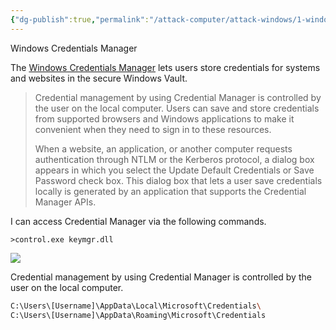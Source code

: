 ```yaml
---
{"dg-publish":true,"permalink":"/attack-computer/attack-windows/1-windows-basic/windows-authentication-system/windows-credentials-manager-local/","noteIcon":"","created":"2025-04-15T14:11:19.617-04:00"}
---
```







Windows Credentials Manager

The [Windows Credentials Manager](https://learn.microsoft.com/en-us/windows-server/security/windows-authentication/credentials-processes-in-windows-authentication#windows-vault-and-credential-manager) lets users store credentials for systems and websites in the secure Windows Vault.
>Credential management by using Credential Manager is controlled by the user on the local computer. Users can save and store credentials from supported browsers and Windows applications to make it convenient when they need to sign in to these resources.
>
>When a website, an application, or another computer requests authentication through NTLM or the Kerberos protocol, a dialog box appears in which you select the Update Default Credentials or Save Password check box. This dialog box that lets a user save credentials locally is generated by an application that supports the Credential Manager APIs. 


I can access Credential Manager via the following commands. 

```
>control.exe keymgr.dll
```

![](https://i.imgur.com/X93ay6a.png)


Credential management by using Credential Manager is controlled by the user on the local computer.

```bash
C:\Users\[Username]\AppData\Local\Microsoft\Credentials\
C:\Users\[Username]\AppData\Roaming\Microsoft\Credentials
```
